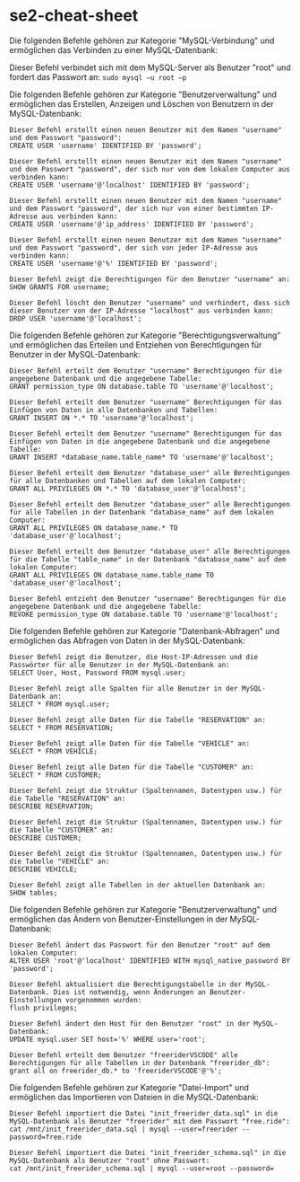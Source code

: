 # se2-cheat-sheet

Die folgenden Befehle gehören zur Kategorie "MySQL-Verbindung" und ermöglichen das Verbinden zu einer MySQL-Datenbank:


Dieser Befehl verbindet sich mit dem MySQL-Server als Benutzer "root" und fordert das Passwort an:
`sudo mysql –u root –p`


Die folgenden Befehle gehören zur Kategorie "Benutzerverwaltung" und ermöglichen das Erstellen, Anzeigen und Löschen von Benutzern in der MySQL-Datenbank:
    
    Dieser Befehl erstellt einen neuen Benutzer mit dem Namen "username" und dem Passwort "password":
    CREATE USER 'username' IDENTIFIED BY 'password';
    
    Dieser Befehl erstellt einen neuen Benutzer mit dem Namen "username" und dem Passwort "password", der sich nur von dem lokalen Computer aus verbinden kann:
    CREATE USER 'username'@'localhost' IDENTIFIED BY 'password';
    
    Dieser Befehl erstellt einen neuen Benutzer mit dem Namen "username" und dem Passwort "password", der sich nur von einer bestimmten IP-Adresse aus verbinden kann:
    CREATE USER 'username'@'ip_address' IDENTIFIED BY 'password';
    
    Dieser Befehl erstellt einen neuen Benutzer mit dem Namen "username" und dem Passwort "password", der sich von jeder IP-Adresse aus verbinden kann:
    CREATE USER 'username'@'%' IDENTIFIED BY 'password';
    
    Dieser Befehl zeigt die Berechtigungen für den Benutzer "username" an:
    SHOW GRANTS FOR username;
    
    Dieser Befehl löscht den Benutzer "username" und verhindert, dass sich dieser Benutzer von der IP-Adresse "localhost" aus verbinden kann:
    DROP USER 'username'@'localhost';

Die folgenden Befehle gehören zur Kategorie "Berechtigungsverwaltung" und ermöglichen das Erteilen und Entziehen von Berechtigungen für Benutzer in der MySQL-Datenbank:

    Dieser Befehl erteilt dem Benutzer "username" Berechtigungen für die angegebene Datenbank und die angegebene Tabelle:
    GRANT permission_type ON database.table TO 'username'@'localhost';
    
    Dieser Befehl erteilt dem Benutzer "username" Berechtigungen für das Einfügen von Daten in alle Datenbanken und Tabellen:
    GRANT INSERT ON *.* TO 'username'@'localhost';
    
    Dieser Befehl erteilt dem Benutzer "username" Berechtigungen für das Einfügen von Daten in die angegebene Datenbank und die angegebene Tabelle:
    GRANT INSERT *database_name.table_name* TO 'username'@'localhost';
    
    Dieser Befehl erteilt dem Benutzer "database_user" alle Berechtigungen für alle Datenbanken und Tabellen auf dem lokalen Computer:
    GRANT ALL PRIVILEGES ON *.* TO 'database_user'@'localhost';
    
    Dieser Befehl erteilt dem Benutzer "database_user" alle Berechtigungen für alle Tabellen in der Datenbank "database_name" auf dem lokalen Computer:
    GRANT ALL PRIVILEGES ON database_name.* TO 'database_user'@'localhost';
    
    Dieser Befehl erteilt dem Benutzer "database_user" alle Berechtigungen für die Tabelle "table_name" in der Datenbank "database_name" auf dem lokalen Computer:
    GRANT ALL PRIVILEGES ON database_name.table_name TO 'database_user'@'localhost';
    
    Dieser Befehl entzieht dem Benutzer "username" Berechtigungen für die angegebene Datenbank und die angegebene Tabelle:
    REVOKE permission_type ON database.table TO 'username'@'localhost';

Die folgenden Befehle gehören zur Kategorie "Datenbank-Abfragen" und ermöglichen das Abfragen von Daten in der MySQL-Datenbank:

    Dieser Befehl zeigt die Benutzer, die Host-IP-Adressen und die Passwörter für alle Benutzer in der MySQL-Datenbank an:
    SELECT User, Host, Password FROM mysql.user;
    
    Dieser Befehl zeigt alle Spalten für alle Benutzer in der MySQL-Datenbank an:
    SELECT * FROM mysql.user;
    
    Dieser Befehl zeigt alle Daten für die Tabelle "RESERVATION" an:
    SELECT * FROM RESERVATION;
    
    Dieser Befehl zeigt alle Daten für die Tabelle "VEHICLE" an:
    SELECT * FROM VEHICLE;
    
    Dieser Befehl zeigt alle Daten für die Tabelle "CUSTOMER" an:
    SELECT * FROM CUSTOMER;
    
    Dieser Befehl zeigt die Struktur (Spaltennamen, Datentypen usw.) für die Tabelle "RESERVATION" an:
    DESCRIBE RESERVATION;
    
    Dieser Befehl zeigt die Struktur (Spaltennamen, Datentypen usw.) für die Tabelle "CUSTOMER" an:
    DESCRIBE CUSTOMER;
    
    Dieser Befehl zeigt die Struktur (Spaltennamen, Datentypen usw.) für die Tabelle "VEHICLE" an:
    DESCRIBE VEHICLE;
    
    Dieser Befehl zeigt alle Tabellen in der aktuellen Datenbank an:
    SHOW tables;

Die folgenden Befehle gehören zur Kategorie "Benutzerverwaltung" und ermöglichen das Ändern von Benutzer-Einstellungen in der MySQL-Datenbank:

    Dieser Befehl ändert das Passwort für den Benutzer "root" auf dem lokalen Computer:
    ALTER USER 'root'@'localhost' IDENTIFIED WITH mysql_native_password BY 'password';
    
    Dieser Befehl aktualisiert die Berechtigungstabelle in der MySQL-Datenbank. Dies ist notwendig, wenn Änderungen an Benutzer-Einstellungen vorgenommen wurden:
    flush privileges;
    
    Dieser Befehl ändert den Host für den Benutzer "root" in der MySQL-Datenbank:
    UPDATE mysql.user SET host='%' WHERE user='root';
    
    Dieser Befehl erteilt dem Benutzer "freeriderVSCODE" alle Berechtigungen für alle Tabellen in der Datenbank "freerider_db":
    grant all on freerider_db.* to 'freeriderVSCODE'@'%';
    
Die folgenden Befehle gehören zur Kategorie "Datei-Import" und ermöglichen das Importieren von Dateien in die MySQL-Datenbank:

    Dieser Befehl importiert die Datei "init_freerider_data.sql" in die MySQL-Datenbank als Benutzer "freerider" mit dem Passwort "free.ride":
    cat /mnt/init_freerider_data.sql | mysql --user=freerider --password=free.ride
    
    Dieser Befehl importiert die Datei "init_freerider_schema.sql" in die MySQL-Datenbank als Benutzer "root" ohne Passwort:
    cat /mnt/init_freerider_schema.sql | mysql --user=root --password=
